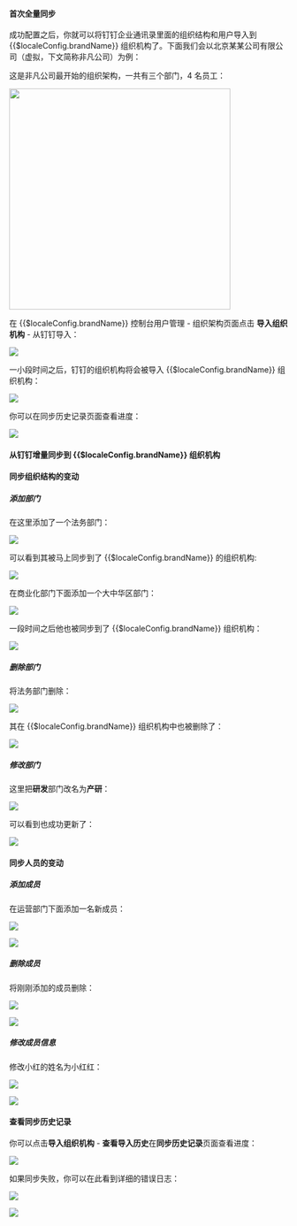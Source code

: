 <IntegrationDetailCard :title="`从钉钉通讯录中同步组织机构到 ${$localeConfig.brandName}`">

#### 首次全量同步

成功配置之后，你就可以将钉钉企业通讯录里面的组织结构和用户导入到 {{$localeConfig.brandName}} 组织机构了。下面我们会以北京某某公司有限公司（虚拟，下文简称非凡公司）为例：

这是非凡公司最开始的组织架构，一共有三个部门，4 名员工：

<img src="https://cdn.authing.cn/blog/20201019215342.png" height="400px">


在 {{$localeConfig.brandName}} 控制台用户管理 - 组织架构页面点击 **导入组织机构** - 从钉钉导入：

![](https://cdn.authing.cn/blog/20201019215351.png)

一小段时间之后，钉钉的组织机构将会被导入 {{$localeConfig.brandName}}  组织机构：

![](https://cdn.authing.cn/blog/20201019215400.png)

你可以在同步历史记录页面查看进度：

![](https://cdn.authing.cn/blog/20201019215409.png)

#### 从钉钉增量同步到 {{$localeConfig.brandName}} 组织机构

#### 同步组织结构的变动

##### 添加部门

在这里添加了一个法务部门：

![](https://cdn.authing.cn/blog/20201019215430.png)

可以看到其被马上同步到了 {{$localeConfig.brandName}} 的组织机构:

![](https://cdn.authing.cn/blog/20201019215440.png)

在商业化部门下面添加一个大中华区部门：

![](https://cdn.authing.cn/blog/20201019215453.png)

一段时间之后他也被同步到了 {{$localeConfig.brandName}} 组织机构：

![](https://cdn.authing.cn/blog/20201019215512.png)

##### 删除部门

将法务部门删除：

![](https://cdn.authing.cn/blog/20201019215532.png)

其在 {{$localeConfig.brandName}} 组织机构中也被删除了：

![](https://cdn.authing.cn/blog/20201019215541.png)

##### 修改部门

这里把**研发**部门改名为**产研**：

![](https://cdn.authing.cn/blog/20201019215606.png)

可以看到也成功更新了：

![](https://cdn.authing.cn/blog/20201019215615.png)

#### 同步人员的变动

##### 添加成员

在运营部门下面添加一名新成员：

![](https://cdn.authing.cn/blog/20201019215633.png)

![](https://cdn.authing.cn/blog/20201019215639.png)

##### 删除成员

将刚刚添加的成员删除：

![](https://cdn.authing.cn/blog/20201019215653.png)

![](https://cdn.authing.cn/blog/20201019215700.png)

##### 修改成员信息

修改小红的姓名为小红红：

![](https://cdn.authing.cn/blog/20201019215713.png)

![](https://cdn.authing.cn/blog/20201019215719.png)

#### 查看同步历史记录

你可以点击**导入组织机构** - **查看导入历史**在**同步历史记录**页面查看进度：

![](https://cdn.authing.cn/blog/20201019215747.png)

如果同步失败，你可以在此看到详细的错误日志：

![](https://cdn.authing.cn/blog/20201019215801.png)

![](https://cdn.authing.cn/blog/20201019215806.png)

</IntegrationDetailCard>